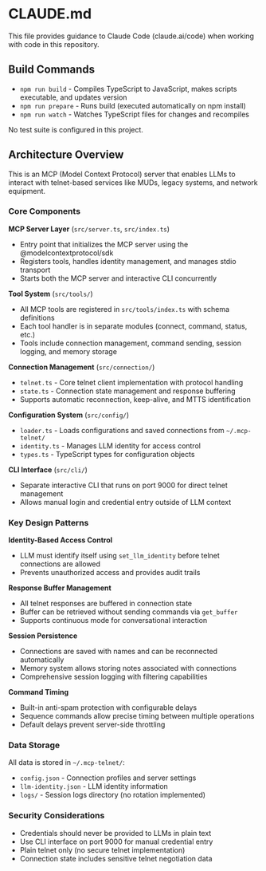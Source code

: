 # CLAUDE.md

This file provides guidance to Claude Code (claude.ai/code) when working with code in this repository.

## Build Commands

- `npm run build` - Compiles TypeScript to JavaScript, makes scripts executable, and updates version
- `npm run prepare` - Runs build (executed automatically on npm install)
- `npm run watch` - Watches TypeScript files for changes and recompiles

No test suite is configured in this project.

## Architecture Overview

This is an MCP (Model Context Protocol) server that enables LLMs to interact with telnet-based services like MUDs, legacy systems, and network equipment.

### Core Components

**MCP Server Layer** (`src/server.ts`, `src/index.ts`)
- Entry point that initializes the MCP server using the @modelcontextprotocol/sdk
- Registers tools, handles identity management, and manages stdio transport
- Starts both the MCP server and interactive CLI concurrently

**Tool System** (`src/tools/`)
- All MCP tools are registered in `src/tools/index.ts` with schema definitions
- Each tool handler is in separate modules (connect, command, status, etc.)
- Tools include connection management, command sending, session logging, and memory storage

**Connection Management** (`src/connection/`)
- `telnet.ts` - Core telnet client implementation with protocol handling
- `state.ts` - Connection state management and response buffering
- Supports automatic reconnection, keep-alive, and MTTS identification

**Configuration System** (`src/config/`)
- `loader.ts` - Loads configurations and saved connections from `~/.mcp-telnet/`
- `identity.ts` - Manages LLM identity for access control
- `types.ts` - TypeScript types for configuration objects

**CLI Interface** (`src/cli/`)
- Separate interactive CLI that runs on port 9000 for direct telnet management
- Allows manual login and credential entry outside of LLM context

### Key Design Patterns

**Identity-Based Access Control**
- LLM must identify itself using `set_llm_identity` before telnet connections are allowed
- Prevents unauthorized access and provides audit trails

**Response Buffer Management**
- All telnet responses are buffered in connection state
- Buffer can be retrieved without sending commands via `get_buffer`
- Supports continuous mode for conversational interaction

**Session Persistence**
- Connections are saved with names and can be reconnected automatically
- Memory system allows storing notes associated with connections
- Comprehensive session logging with filtering capabilities

**Command Timing**
- Built-in anti-spam protection with configurable delays
- Sequence commands allow precise timing between multiple operations
- Default delays prevent server-side throttling

### Data Storage

All data is stored in `~/.mcp-telnet/`:
- `config.json` - Connection profiles and server settings
- `llm-identity.json` - LLM identity information
- `logs/` - Session logs directory (no rotation implemented)

### Security Considerations

- Credentials should never be provided to LLMs in plain text
- Use CLI interface on port 9000 for manual credential entry
- Plain telnet only (no secure telnet implementation)
- Connection state includes sensitive telnet negotiation data